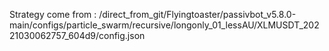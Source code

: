 Strategy come from : /direct_from_git/Flyingtoaster/passivbot_v5.8.0-main/configs/particle_swarm/recursive/longonly_01_lessAU/XLMUSDT_20221030062757_604d9/config.json